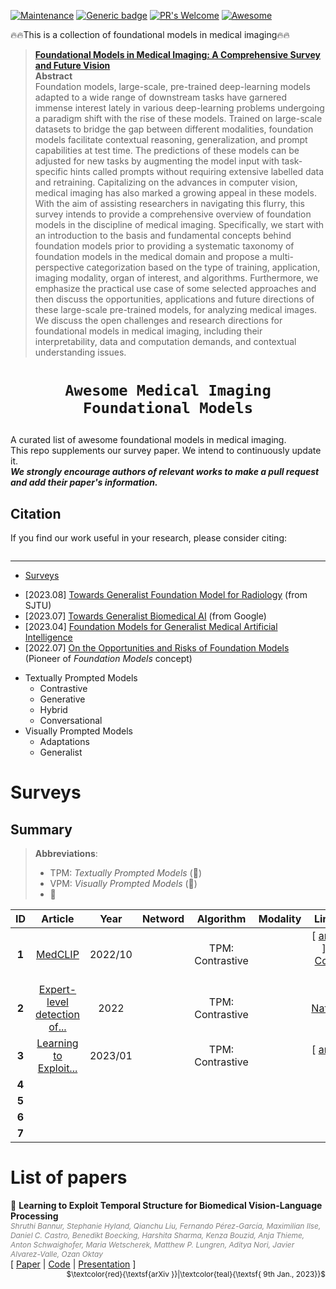 [![Maintenance](https://img.shields.io/badge/Maintained%3F-yes-green.svg)](https://GitHub.com/Naereen/StrapDown.js/graphs/commit-activity)
[![Generic badge](https://img.shields.io/badge/Institue-XMindFlow-purple.svg)](https://shields.io/)
[![PR's Welcome](https://img.shields.io/badge/PRs-welcome-brightgreen.svg?style=flat)](http://makeapullrequest.com)
[![Awesome](https://cdn.rawgit.com/sindresorhus/awesome/d7305f38d29fed78fa85652e3a63e154dd8e8829/media/badge.svg)](https://github.com/sindresorhus/awesome)

:fire::fire:This is a collection of foundational models in medical imaging:fire::fire:

> [**Foundational Models in Medical Imaging: A Comprehensive Survey and Future Vision**]()<br>
> **Abstract** \
> Foundation models, large-scale, pre-trained deep-learning models adapted to a wide range of downstream tasks have garnered immense interest lately in various deep-learning problems undergoing a paradigm shift with the rise of these models. Trained on large-scale datasets to bridge the gap between different modalities, foundation models facilitate contextual reasoning, generalization, and prompt capabilities at test time. The predictions of these models can be adjusted for new tasks by augmenting the model input with task-specific hints called prompts without requiring extensive labelled data and retraining. Capitalizing on the advances in computer vision, medical imaging has also marked a growing appeal in these models. With the aim of assisting researchers in navigating this flurry, this survey intends to provide a comprehensive overview of foundation models in the discipline of medical imaging. Specifically, we start with an introduction to the basis and fundamental concepts behind foundation models prior to providing a systematic taxonomy of foundation models in the medical domain and propose a multi-perspective categorization based on the type of training, application, imaging modality, organ of interest, and algorithms. Furthermore, we emphasize the practical use case of some selected approaches and then discuss the opportunities, applications and future directions of these large-scale pre-trained models, for analyzing medical images. We discuss the open challenges and research directions for foundational models in medical imaging, including their interpretability, data and computation demands, and contextual understanding issues.

<div align='center'>
<!-- <img src="overview.svg" width="60%" height="60%"> -->
</div>

# <p align=center>`Awesome Medical Imaging Foundational Models`</p>
A curated list of awesome foundational models in medical imaging. \
This repo supplements our survey paper. We intend to continuously update it. \
_**We strongly encourage authors of relevant works to make a pull request and add their paper's information.**_

## Citation

If you find our work useful in your research, please consider citing:
```

```
----
- [Surveys](#surveys)

* [2023.08] [Towards Generalist Foundation Model for Radiology](https://arxiv.org/pdf/2308.02463.pdf) (from SJTU)
* [2023.07] [Towards Generalist Biomedical AI](https://arxiv.org/pdf/2307.14334.pdf) (from Google)
* [2023.04] [Foundation Models for Generalist Medical Artificial Intelligence](https://www.nature.com/articles/s41586-023-05881-4)
* [2022.07] [On the Opportunities and Risks of Foundation Models](https://arxiv.org/pdf/2108.07258.pdf) (Pioneer of *Foundation Models* concept)

- Textually Prompted Models
  - Contrastive
  - Generative
  - Hybrid
  - Conversational
- Visually Prompted Models
  - Adaptations
  - Generalist

# Surveys
## Summary

[MedCLIP]: ## "MedCLIP: Contrastive Learning from Unpaired Medical Images and Text"
[Expert-level detection of...]: ## "Expert-level detection of pathologies from unannotated chest X-ray images via self-supervised learning"
[Learning to Exploit...]: ## "Learning to Exploit Temporal Structure for Biomedical Vision-Language Processing"

> **Abbreviations**:
> - TPM: *Textually Prompted Models* (&#x1F4D7;)
> - VPM: *Visually Prompted Models* (&#x1F4D8;)
> - &#x1F4D9;

 | **ID** |          **Article**           | **Year** | **Netword** |  **Algorithm**   | **Modality** |                            **Links**                             |
 | :----: | :----------------------------: | :------: | :---------: | :--------------: | :----------: | :--------------------------------------------------------------: |
 | **1**  |           [MedCLIP]            | 2022/10  |             | TPM: Contrastive |              |    [ [arXiv](https://arxiv.org/abs/2210.10163) ] [ [Code]() ]    |
 | **2**  | [Expert-level detection of...] |   2022   |             | TPM: Contrastive |              | [ [Nature](https://www.nature.com/articles/s41551-022-00936-9) ] |
 | **3**  |    [Learning to Exploit...]    | 2023/01  |             | TPM: Contrastive |              |          [ [arXiv](https://arxiv.org/abs/2301.04558) ]           |
 | **4**  |                                |          |             |                  |              |                                                                  |
 | **5**  |                                |          |             |                  |              |                                                                  |
 | **6**  |                                |          |             |                  |              |                                                                  |
 | **7**  |                                |          |             |                  |              |                                                                  |


# List of papers

&#x1F4D7; <a id="arti3"></a> **Learning to Exploit Temporal Structure for Biomedical Vision-Language Processing** \
<span style="float: left; font-size:0.85em; color:gray">*Shruthi Bannur, Stephanie Hyland, Qianchu Liu, Fernando Pérez-García, Maximilian Ilse, Daniel C. Castro, Benedikt Boecking, Harshita Sharma, Kenza Bouzid, Anja Thieme, Anton Schwaighofer, Maria Wetscherek, Matthew P. Lungren, Aditya Nori, Javier Alvarez-Valle, Ozan Oktay*</span> \
[ [Paper](https://arxiv.org/pdf/2301.04558.pdf) | [Code]() | [Presentation]() ] <span style="float: right; font-size:0.85em;">$\textcolor{red}{\textsf{arXiv }}|\textcolor{teal}{\textsf{ 9th Jan., 2023}}$</span>
